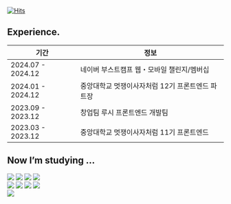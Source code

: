 [![Hits](https://hits.seeyoufarm.com/api/count/incr/badge.svg?url=https%3A%2F%2Fgithub.com%2Fgominzip&count_bg=%2379C83D&title_bg=%23555555&icon=&icon_color=%23E7E7E7&title=hits&edge_flat=false)](https://hits.seeyoufarm.com)

## Experience.

| 기간 | 정보 |
| ------------ | ------------- |
| 2024.07 - 2024.12 | 네이버 부스트캠프 웹・모바일 챌린지/멤버십 |
| 2024.01 - 2024.12 | 중앙대학교 멋쟁이사자처럼 12기 프론트엔드 파트장 |
| 2023.09 - 2023.12 | 창업팀 루시 프론트엔드 개발팀 |
| 2023.03 - 2023.12 | 중앙대학교 멋쟁이사자처럼 11기 프론트엔드 |
  
## Now I’m studying ...
<div align="start">
  <img src="https://img.shields.io/badge/html5-E34F26?style=flat-square&logo=html5&logoColor=white"> 
  <img src="https://img.shields.io/badge/css3-1572B6?style=flat-square&logo=css3&logoColor=white"> 
  <img src="https://img.shields.io/badge/javascript-F7DF1E?style=flat-square&logo=javascript&logoColor=black"> 
  <img src="https://img.shields.io/badge/typescript-3178C6?style=flat-square&logo=typescript&logoColor=white"> 
    <br>

  <img src="https://img.shields.io/badge/React-61DAFB?style=flat-square&logo=react&logoColor=black"> 
  <img src="https://img.shields.io/badge/Next.js-000000?style=flat-square&logo=Next.js&logoColor=white">
  <img src="https://img.shields.io/badge/Node.js-339933?style=flat-square&logo=Node.js&logoColor=white">
    <img src="https://img.shields.io/badge/Express.js-000000?style=flat-square&logo=Express&logoColor=white">
    <br>
  <img src="https://img.shields.io/badge/AWS-232F3E?style=flat-square&logo=amazonwebservices&logoColor=white"/>
    
</div>
</div>

